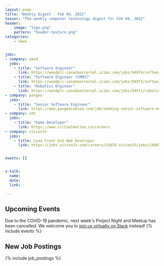 ```yaml
---
layout: page
title: "Weekly Digest - Feb 04, 2022"
teaser: "The weekly computer technology digest for Feb 04, 2022"
header:
    image: "logo.png"
    pattern: "header-texture.png"
categories:
    - news


jobs:
- company: wood
  jobs:
    - title: "Software Engineer"
      link: https://woodplc-canadaexternal.icims.com/jobs/94974/software-engineer/job
    - title: "Software Engineer (CMMS)"
      link: https://woodplc-canadaexternal.icims.com/jobs/94973/software-engineer-%28cmms%29/job
    - title: "Robotics Engineer"
      link: https://woodplc-canadaexternal.icims.com/jobs/94971/robotics-engineer/job
- company: pangeo
  jobs:
    - title: "Senior Software Engineer"
      link: https://www.pangeosubsea.com/job/seeking-senior-software-engineer/
- company: vmt
  jobs:
    - title: "Game Developer"
      link: https://www.virtualmarine.ca/careers
- company: vision33
  jobs:
    - title: Lead Front End Web Developer
      link: https://jobs.vision33.com/careers/31076-Vision33/jobs/14985793-Lead-Front-End-Web-Developer


events: []


x-talk:
  name:
  date:
  link:

---
```


## Upcoming Events
Due to the COVID-19 pandemic, next week's Project Night and Meetup has been cancelled. We welcome you to [join us virtually on Slack](https://join.slack.com/t/ctsnl/shared_invite/enQtNzE5Mzc1OTA3ODI2LTdhODg1ZTQ4YTMwNDRkYzI2OWZjOTZmYWZjNjA3N2QzMTRiZWEyNmI0MTRmYjNjMDFhZGUxNzlhY2I5YjEwMTk) instead!
{% include events %}

## New Job Postings
{% include job_postings %}
